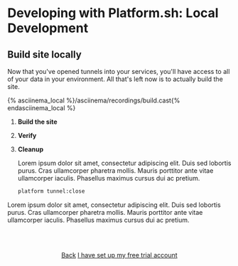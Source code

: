 <html>
<head>
  <link rel="stylesheet" type="text/css" href="/asciinema/asciinema-player.css" />
  <script src="/asciinema/asciinema-player.js"></script>
</head>
</html>

# Developing with Platform.sh: Local Development

## Build site locally

Now that you've opened tunnels into your services, you'll have access to all of your data in your environment. All that's left now is to actually build the site.


{% asciinema_local %}/asciinema/recordings/build.cast{% endasciinema_local %}

1. **Build the site**

2. **Verify**

3. **Cleanup**

    Lorem ipsum dolor sit amet, consectetur adipiscing elit. Duis sed lobortis purus. Cras ullamcorper pharetra mollis. Mauris porttitor ante vitae ullamcorper iaculis. Phasellus maximus cursus dui ac pretium. 

    ```bash
    platform tunnel:close
    ```

Lorem ipsum dolor sit amet, consectetur adipiscing elit. Duis sed lobortis purus. Cras ullamcorper pharetra mollis. Mauris porttitor ante vitae ullamcorper iaculis. Phasellus maximus cursus dui ac pretium. 


<html>
<head>
<link rel="stylesheet" href="/styles/styles.css">
</head>
<body>

<br/><br/>

<center>

<a href="/gettingstarted/local-dev/step-2.html" class="buttongen small">Back</a>
<a href="/gettingstarted/local-dev/step-4.html" class="buttongen small">I have set up my free trial account</a>

</center>

<br/><br/>

</body>
</html>
